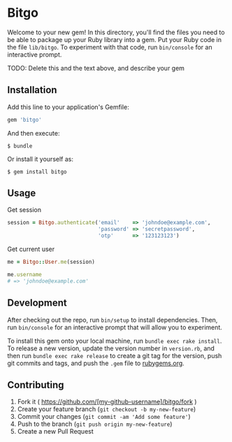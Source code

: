# Bitgo

Welcome to your new gem! In this directory, you'll find the files you need to be able to package up your Ruby library into a gem. Put your Ruby code in the file `lib/bitgo`. To experiment with that code, run `bin/console` for an interactive prompt.

TODO: Delete this and the text above, and describe your gem

## Installation

Add this line to your application's Gemfile:

```ruby
gem 'bitgo'
```

And then execute:

    $ bundle

Or install it yourself as:

    $ gem install bitgo

## Usage

Get session

```ruby
session = Bitgo.authenticate('email'    => 'johndoe@example.com',
                             'password' => 'secretpassword',
                             'otp'      => '123123123')
```

Get current user

```ruby
me = Bitgo::User.me(session)

me.username
# => 'johndoe@example.com'
```

## Development

After checking out the repo, run `bin/setup` to install dependencies. Then, run `bin/console` for an interactive prompt that will allow you to experiment.

To install this gem onto your local machine, run `bundle exec rake install`. To release a new version, update the version number in `version.rb`, and then run `bundle exec rake release` to create a git tag for the version, push git commits and tags, and push the `.gem` file to [rubygems.org](https://rubygems.org).

## Contributing

1. Fork it ( https://github.com/[my-github-username]/bitgo/fork )
2. Create your feature branch (`git checkout -b my-new-feature`)
3. Commit your changes (`git commit -am 'Add some feature'`)
4. Push to the branch (`git push origin my-new-feature`)
5. Create a new Pull Request

